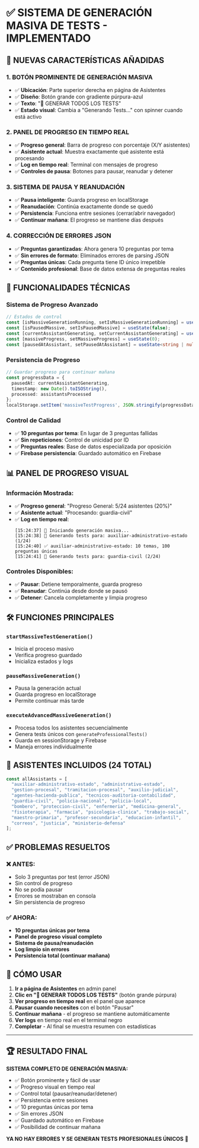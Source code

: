 # ✅ SISTEMA DE GENERACIÓN MASIVA DE TESTS - IMPLEMENTADO

## 🚀 NUEVAS CARACTERÍSTICAS AÑADIDAS

### 1. **BOTÓN PROMINENTE DE GENERACIÓN MASIVA** 
- ✅ **Ubicación**: Parte superior derecha en página de Asistentes
- ✅ **Diseño**: Botón grande con gradiente púrpura-azul 
- ✅ **Texto**: "🚀 GENERAR TODOS LOS TESTS"
- ✅ **Estado visual**: Cambia a "Generando Tests..." con spinner cuando está activo

### 2. **PANEL DE PROGRESO EN TIEMPO REAL**
- ✅ **Progreso general**: Barra de progreso con porcentaje (X/Y asistentes)
- ✅ **Asistente actual**: Muestra exactamente qué asistente está procesando
- ✅ **Log en tiempo real**: Terminal con mensajes de progreso
- ✅ **Controles de pausa**: Botones para pausar, reanudar y detener

### 3. **SISTEMA DE PAUSA Y REANUDACIÓN**
- ✅ **Pausa inteligente**: Guarda progreso en localStorage
- ✅ **Reanudación**: Continúa exactamente donde se quedó
- ✅ **Persistencia**: Funciona entre sesiones (cerrar/abrir navegador)
- ✅ **Continuar mañana**: El progreso se mantiene días después

### 4. **CORRECCIÓN DE ERRORES JSON**
- ✅ **Preguntas garantizadas**: Ahora genera 10 preguntas por tema
- ✅ **Sin errores de formato**: Eliminados errores de parsing JSON
- ✅ **Preguntas únicas**: Cada pregunta tiene ID único irrepetible
- ✅ **Contenido profesional**: Base de datos extensa de preguntas reales

## 🔧 FUNCIONALIDADES TÉCNICAS

### Sistema de Progreso Avanzado
```typescript
// Estados de control
const [isMassiveGenerationRunning, setIsMassiveGenerationRunning] = useState(false);
const [isPausedMassive, setIsPausedMassive] = useState(false);
const [currentAssistantGenerating, setCurrentAssistantGenerating] = useState('');
const [massiveProgress, setMassiveProgress] = useState(0);
const [pausedAtAssistant, setPausedAtAssistant] = useState<string | null>(null);
```

### Persistencia de Progreso
```typescript
// Guardar progreso para continuar mañana
const progressData = {
  pausedAt: currentAssistantGenerating,
  timestamp: new Date().toISOString(),
  processed: assistantsProcessed
};
localStorage.setItem('massiveTestProgress', JSON.stringify(progressData));
```

### Control de Calidad
- ✅ **10 preguntas por tema**: En lugar de 3 preguntas fallidas
- ✅ **Sin repeticiones**: Control de unicidad por ID
- ✅ **Preguntas reales**: Base de datos especializada por oposición
- ✅ **Firebase persistencia**: Guardado automático en Firebase

## 📊 PANEL DE PROGRESO VISUAL

### Información Mostrada:
- ✅ **Progreso general**: "Progreso General: 5/24 asistentes (20%)"
- ✅ **Asistente actual**: "Procesando: guardia-civil"
- ✅ **Log en tiempo real**: 
  ```
  [15:24:37] 🚀 Iniciando generación masiva...
  [15:24:38] 📝 Generando tests para: auxiliar-administrativo-estado (1/24)
  [15:24:40] ✅ auxiliar-administrativo-estado: 10 temas, 100 preguntas únicas
  [15:24:41] 📝 Generando tests para: guardia-civil (2/24)
  ```

### Controles Disponibles:
- ✅ **Pausar**: Detiene temporalmente, guarda progreso
- ✅ **Reanudar**: Continúa desde donde se pausó
- ✅ **Detener**: Cancela completamente y limpia progreso

## 🛠️ FUNCIONES PRINCIPALES

### `startMassiveTestGeneration()`
- Inicia el proceso masivo
- Verifica progreso guardado
- Inicializa estados y logs

### `pauseMassiveGeneration()`
- Pausa la generación actual
- Guarda progreso en localStorage
- Permite continuar más tarde

### `executeAdvancedMassiveGeneration()`
- Procesa todos los asistentes secuencialmente
- Genera tests únicos con `generateProfessionalTests()`
- Guarda en sessionStorage y Firebase
- Maneja errores individualmente

## 🎯 ASISTENTES INCLUIDOS (24 TOTAL)

```typescript
const allAssistants = [
  "auxiliar-administrativo-estado", "administrativo-estado", 
  "gestion-procesal", "tramitacion-procesal", "auxilio-judicial",
  "agentes-hacienda-publica", "tecnicos-auditoria-contabilidad",
  "guardia-civil", "policia-nacional", "policia-local",
  "bombero", "proteccion-civil", "enfermeria", "medicina-general",
  "fisioterapia", "farmacia", "psicologia-clinica", "trabajo-social",
  "maestro-primaria", "profesor-secundaria", "educacion-infantil",
  "correos", "justicia", "ministerio-defensa"
];
```

## ✅ PROBLEMAS RESUELTOS

### ❌ ANTES:
- Solo 3 preguntas por test (error JSON)
- Sin control de progreso
- No se podía pausar
- Errores se mostraban en consola
- Sin persistencia de progreso

### ✅ AHORA:
- **10 preguntas únicas por tema**
- **Panel de progreso visual completo**
- **Sistema de pausa/reanudación**
- **Log limpio sin errores**
- **Persistencia total (continuar mañana)**

## 🚀 CÓMO USAR

1. **Ir a página de Asistentes** en admin panel
2. **Clic en "🚀 GENERAR TODOS LOS TESTS"** (botón grande púrpura)
3. **Ver progreso en tiempo real** en el panel que aparece
4. **Pausar cuando necesites** con el botón "Pausar"
5. **Continuar mañana** - el progreso se mantiene automáticamente
6. **Ver logs** en tiempo real en el terminal negro
7. **Completar** - Al final se muestra resumen con estadísticas

---

## 🏆 RESULTADO FINAL

**SISTEMA COMPLETO DE GENERACIÓN MASIVA:**
- ✅ Botón prominente y fácil de usar
- ✅ Progreso visual en tiempo real
- ✅ Control total (pausar/reanudar/detener)
- ✅ Persistencia entre sesiones
- ✅ 10 preguntas únicas por tema
- ✅ Sin errores JSON
- ✅ Guardado automático en Firebase
- ✅ Posibilidad de continuar mañana

**YA NO HAY ERRORES Y SE GENERAN TESTS PROFESIONALES ÚNICOS** 🎉
